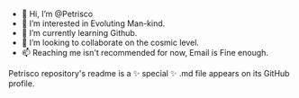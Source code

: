 - 👋 Hi, I’m @Petrisco
- 👀 I’m interested in Evoluting Man-kind.
- 🌱 I’m currently learning Github.
- 💞️ I’m looking to collaborate on the cosmic level.
- 📫 Reaching me isn't recommended for now, Email is Fine enough.

Petrisco repository's readme is a ✨ special ✨ .md file appears on its GitHub profile.

